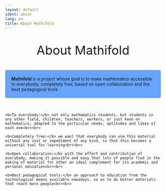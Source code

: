 ```yaml
---
layout: default
ident: about
lang: en
title: About Mathifold
---
```


<div style="position: relative;" align="center">
<p style="font-size: 40px;">About Mathifold</p>
</div>

<div class="plus">
    <div style="padding: 20px; background-color: rgb(102,164,255); border-radius: 5px"><b>Mathifold</b> is a project whose goal is to make mathematics accessible to everybody, completely free, based on open collaboration and the best pedagogical tools</div><br><br>

    <b>To everybody:</b> not only mathematics students, but students in any other field, children, teachers, workers, or just keen on mathematics, adapted to the particular needs, aptitudes and likes of each one<br><br>

    <b>Completely free:</b> we want that everybody can use this material without any cost or impediment of any kind, so that this becomes a universal tool for learning<br><br>

    <b>Open collaboration:</b> with the effort and contribution of everybody, making it possible and easy that lots of people find in the making of material for other an ideal complement for its academic and personal education<br><br>

    <b>Best pedagogical tools:</b> an approach to education from the technological means available nowadays, so as to do better materials that reach more people<br><br>

</div>